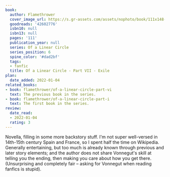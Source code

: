 ```yaml
---
book:
  author: Flamethrower
  cover_image_url: https://s.gr-assets.com/assets/nophoto/book/111x148-bcc042a9c91a29c1d680899eff700a03.png
  goodreads: '42602776'
  isbn10: null
  isbn13: null
  pages: '111'
  publication_year: null
  series: Of a Linear Circle
  series_position: 6
  spine_color: '#dad2bf'
  tags:
  - fanfic
  title: Of a Linear Circle - Part VII - Exile
plan:
  date_added: 2022-01-04
related_books:
- book: flamethrower/of-a-linear-circle-part-vi
  text: The previous book in the series.
- book: flamethrower/of-a-linear-circle-part-i
  text: The first book in the series.
review:
  date_read:
  - 2022-01-04
  rating: 3
---
```


Novella, filling in some more backstory stuff. I'm not super well-versed in 14th-15th century Spain and France, so I
spent half the time on Wikipedia. Generally entertaining, but too much is already known through previous and later story
elements; and the author does not share Vonnegut's skill at telling you the ending, then making you care about how you
get there. (Unsurprising and completely fair – asking for Vonnegut when reading fanfics is stupid).
